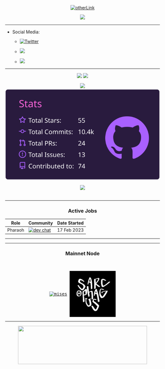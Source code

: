 <div align="center">
 
[<img align="center" src='https://github.com/Dwanx-9/Redmi.md/blob/main/Bot-orange.png' alt='otherLink' height='68'>](https://github.com/Dwanx-9)

![](https://komarev.com/ghpvc/?username=Dwanx-9&color=blueviolet&style=plastic&label=Visitors)

</div>

 ---

- Social Media:

  - [![Twitter](https://img.shields.io/twitter/follow/0xOrgbwh?style=social)](https://twitter.com/0xorgbwh)

  - [![](https://img.shields.io/static/v1?label=Telegram&message=%E2%9D%A4&logo=Telegram&color=%23e609e6)](https://t.me/Orangbawah9)

  - [![](https://img.shields.io/static/v1?label=Sponsor&message=%E2%9D%A4&logo=GitHub&color=%23e609e6)](https://github.com/Dwanx-9)

 
<div align="center">

 ---

<img src="https://github-profile-trophy.vercel.app/?username=Dwanx-9&theme=onedark&rank=-C"/>
 
<img src="https://raw.githubusercontent.com/Dwanx-9/Suiiiiiiiiiiiiii/main/profile-summary-card-output/jolly/0-profile-details.svg"/>

<img src="https://raw.githubusercontent.com/Dwanx-9/Suiiiiiiiiiiiiii/main/profile-summary-card-output/jolly/1-repos-per-language.svg"/> <img src="https://raw.githubusercontent.com/Megumiiiiii/Suiiiiiiiiiiiiii/main/profile-summary-card-output/jolly/3-stats.svg"/>

<img src="https://github-readme-streak-stats.herokuapp.com?user=Dwanx-9&theme=deuteranopia-friendly-theme&hide_border=true&date_format=M%20j%5B%2C%20Y%5D&card_width=512"/>


</div>

<br/>

<!--

[![](https://github-readme-stats.vercel.app/api?username=Megumiiiiii&show_icons=true&theme=jolly&show=discussions_started,prs_merged,prs_merged_percentage)](https://github.com/anuraghazra/github-readme-stats)

<div align="center">
  <div style="display: flex; align-items: flex-start;">
   
https://github.com/Megumiiiiii/Megumiiiiii/assets/98658943/696b96d6-b805-42e3-b7a6-590f58d7014a

  </div>
</div>

-->

---

<div align="center">
  
### Active Jobs
  
| Role | Community | Date Started |
|----------|---------------------|---------------|
| Pharaoh | [![dev chat](https://t.me/cryptoizoffice/26897)]([https://t.me/cryptoizoffice/26897]) | 17 Feb 2023 | 

</div>

---

---

<div align="center">
  
### Mainnet Node
<kbd>

</br>
 
[<img align="center" src='https://github.com/Dwanx-9/Redmi.md/blob/main/cryptoiz%20new.png' alt='mises'  width='150' heigth='150'>](https://staking.creditcoin.org/#/validators)
[<img align="center" src='https://raw.githubusercontent.com/Megumiiiiii/Megumiiiiii/main/sarco.jpg' alt='sarco' width='150' heigth='150'>](https://app.dev.sarcophagus.io/archaeologists)
</kbd>

 
  </div>
</div>


---

<div id="footer" align="center">
  <img src="https://media.giphy.com/media/v1.Y2lkPTc5MGI3NjExMzNmZTIxZmE3ZmY3MzRiMDcwNDJhYTQ5ZmNlY2YxMWE1OWIyYmVkNSZlcD12MV9pbnRlcm5hbF9naWZzX2dpZklkJmN0PWc/mVBlqOD4ra9jQiI3cC/giphy.gif" height="125" width="420"/>
</div>





